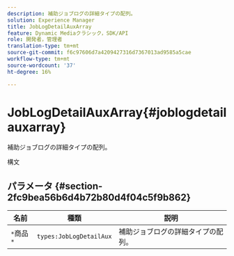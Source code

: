 ```yaml
---
description: 補助ジョブログの詳細タイプの配列。
solution: Experience Manager
title: JobLogDetailAuxArray
feature: Dynamic Mediaクラシック，SDK/API
role: 開発者，管理者
translation-type: tm+mt
source-git-commit: f6c97606d7a4209427316d7367013ad9585a5cae
workflow-type: tm+mt
source-wordcount: '37'
ht-degree: 16%

---
```



# JobLogDetailAuxArray{#joblogdetailauxarray}

補助ジョブログの詳細タイプの配列。

構文

## パラメータ {#section-2fc9bea56b6d4b72b80d4f04c5f9b862}

| 名前 | 種類 | 説明 |
|---|---|---|
| `*`商品`*` | `types:JobLogDetailAux` | 補助ジョブログの詳細タイプの配列。 |

